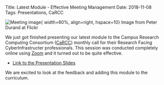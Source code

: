 Title: Latest Module - Effective Meeting Management
Date: 2018-11-08
Tags: Presentations, CaRCC

![Meeting image](https://c1.staticflickr.com/3/2604/3806914146_b06d54e236_z.jpg?zz=1){ width=60%, align=right, hspace=10}
<a ref="https://www.flickr.com/photos/alphachimpstudio/]" align='right'>Image from Peter Durand at Flickr</a>

We just got finished presenting our latest module to the Campus Research Computing Consortium ([CaRCC](https://carcc.org/)) monthly call for their Research Facing CyberInfrastructer professionals. This session was conducted completely online using [Zoom](https://zoom.us/) and it turned out to be quite effective.  

- [Link to the Presentation Slides](https://tinyurl.com/cyberambassadors-meetings)


We are excited to look at the feedback and adding this module to the curriculum.
